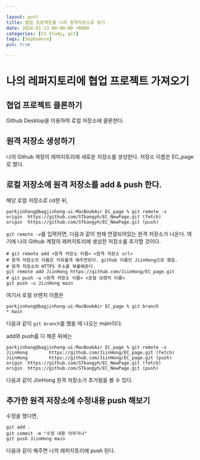 ```yaml
---

layout: post
title: 협업 프로젝트를 나의 원격저장소로 넣기
date: 2024-01-13 00:00:00 +0800
categories: [CS Study, git]
tags: [Sophomore]
pin: true

---
```


나의 레퍼지토리에 협업 프로젝트 가져오기
===================

협업 프로젝트 클론하기
----------------  

Github Desktop을 이용하여 로컬 저장소에 클론한다.


원격 저장소 생성하기
----------------

나의 Github 계정의 레퍼지토리에 새로운 저장소를 생성한다.
저장소 이름은 EC_page로 했다.

로컬 저장소에 원격 저장소를 add & push 한다.
------------------------------

해당 로컬 저장소로 cd한 뒤,

```shell
parkjinhong@bagjinhong-ui-MacBookAir EC_page % git remote -v
origin  https://github.com/STkangyh/EC_NewPage.git (fetch)
origin  https://github.com/STkangyh/EC_NewPage.git (push)
```  

`git remote -v`를 입력하면, 다음과 같이 현재 연결되어있는 원격 저장소가 나온다.
여기에 나의 Github 계정의 레퍼지토리에 생성한 저장소를 추가할 것이다.



```shell
# git remote add <원격 저장소 이름> <원격 저장소 url>
# 원격 저장소의 이름은 자유롭게 해주면된다. github 이름인 JiinHong으로 했음.
# 원격 저장소의 HTTPS 주소를 복붙해준다.
git remote add JiinHong https://github.com/JiinHong/EC_page.git
# git push -u <원격 저장소 이름> <로컬 브랜치 이름>
git push -u JiinHong main
```

여기서 로컬 브랜치 이름은
```shell
parkjinhong@bagjinhong-ui-MacBookAir EC_page % git branch
* main
```
다음과 같이 `git branch`를 했을 때 나오는 main이다.

add와 push를 다 해준 뒤에는 
```shell
parkjinhong@bagjinhong-ui-MacBookAir EC_page % git remote -v
JiinHong        https://github.com/JiinHong/EC_page.git (fetch)
JiinHong        https://github.com/JiinHong/EC_page.git (push)
origin  https://github.com/STkangyh/EC_NewPage.git (fetch)
origin  https://github.com/STkangyh/EC_NewPage.git (push)
```  
다음과 같이 JiinHong 원격 저장소가 추가됨을 볼 수 있다.

추가한 원격 저장소에 수정내용 push 해보기
--------------------------------

수정을 했다면,

```shell
git add .
git commit -m "수정 내용 아무거나"
git push JiinHong main
```

다음과 같이 해주면 나의 레퍼지토리에 push 된다.
